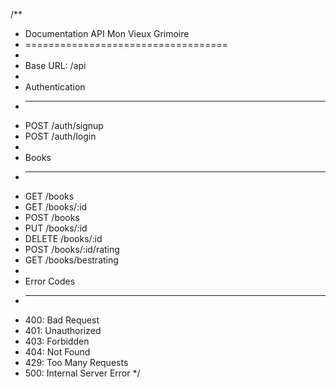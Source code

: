 /**
 * Documentation API Mon Vieux Grimoire
 * ===================================
 * 
 * Base URL: /api
 * 
 * Authentication
 * -------------
 * POST /auth/signup
 * POST /auth/login
 * 
 * Books
 * -----
 * GET /books
 * GET /books/:id
 * POST /books
 * PUT /books/:id
 * DELETE /books/:id
 * POST /books/:id/rating
 * GET /books/bestrating
 * 
 * Error Codes
 * -----------
 * 400: Bad Request
 * 401: Unauthorized
 * 403: Forbidden
 * 404: Not Found
 * 429: Too Many Requests
 * 500: Internal Server Error
 */